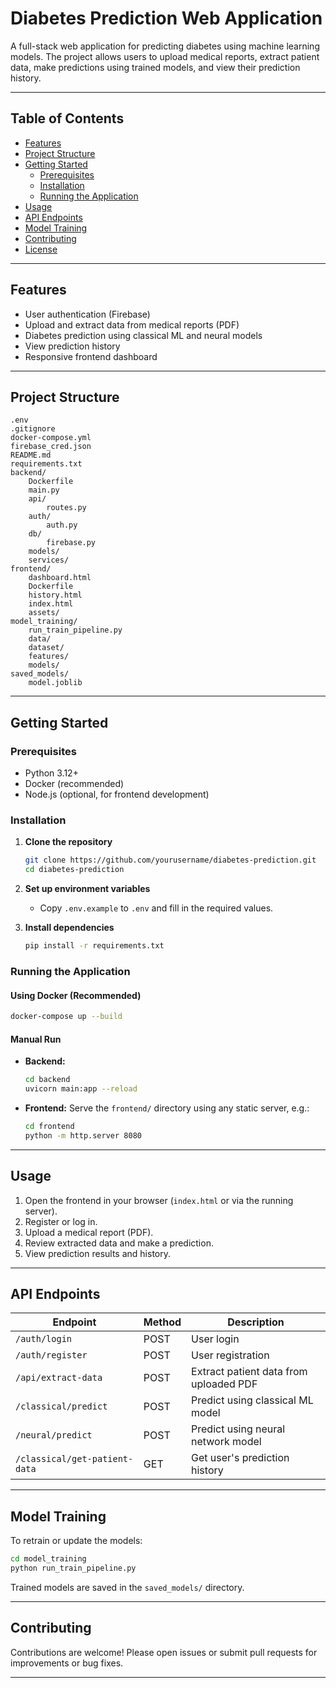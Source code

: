 # Diabetes Prediction Web Application

A full-stack web application for predicting diabetes using machine learning models. The project allows users to upload medical reports, extract patient data, make predictions using trained models, and view their prediction history.

---

## Table of Contents

- [Features](#features)
- [Project Structure](#project-structure)
- [Getting Started](#getting-started)
  - [Prerequisites](#prerequisites)
  - [Installation](#installation)
  - [Running the Application](#running-the-application)
- [Usage](#usage)
- [API Endpoints](#api-endpoints)
- [Model Training](#model-training)
- [Contributing](#contributing)
- [License](#license)

---

## Features

- User authentication (Firebase)
- Upload and extract data from medical reports (PDF)
- Diabetes prediction using classical ML and neural models
- View prediction history
- Responsive frontend dashboard

---

## Project Structure

```
.env
.gitignore
docker-compose.yml
firebase_cred.json
README.md
requirements.txt
backend/
    Dockerfile
    main.py
    api/
        routes.py
    auth/
        auth.py
    db/
        firebase.py
    models/
    services/
frontend/
    dashboard.html
    Dockerfile
    history.html
    index.html
    assets/
model_training/
    run_train_pipeline.py
    data/
    dataset/
    features/
    models/
saved_models/
    model.joblib
```

---

## Getting Started

### Prerequisites

- Python 3.12+
- Docker (recommended)
- Node.js (optional, for frontend development)

### Installation

1. **Clone the repository**
    ```sh
    git clone https://github.com/yourusername/diabetes-prediction.git
    cd diabetes-prediction
    ```

2. **Set up environment variables**
    - Copy `.env.example` to `.env` and fill in the required values.

3. **Install dependencies**
    ```sh
    pip install -r requirements.txt
    ```

### Running the Application

#### Using Docker (Recommended)

```sh
docker-compose up --build
```

#### Manual Run

- **Backend:**
    ```sh
    cd backend
    uvicorn main:app --reload
    ```
- **Frontend:**
    Serve the `frontend/` directory using any static server, e.g.:
    ```sh
    cd frontend
    python -m http.server 8080
    ```

---

## Usage

1. Open the frontend in your browser (`index.html` or via the running server).
2. Register or log in.
3. Upload a medical report (PDF).
4. Review extracted data and make a prediction.
5. View prediction results and history.

---

## API Endpoints

| Endpoint                        | Method | Description                              |
|----------------------------------|--------|------------------------------------------|
| `/auth/login`                   | POST   | User login                               |
| `/auth/register`                | POST   | User registration                        |
| `/api/extract-data`             | POST   | Extract patient data from uploaded PDF    |
| `/classical/predict`            | POST   | Predict using classical ML model          |
| `/neural/predict`               | POST   | Predict using neural network model        |
| `/classical/get-patient-data`   | GET    | Get user's prediction history             |

---

## Model Training

To retrain or update the models:

```sh
cd model_training
python run_train_pipeline.py
```
Trained models are saved in the `saved_models/` directory.

---

## Contributing

Contributions are welcome! Please open issues or submit pull requests for improvements or bug fixes.

---
